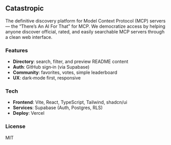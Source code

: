 ## Catastropic

The definitive discovery platform for Model Context Protocol (MCP) servers — the “There’s An AI For That” for MCP. We democratize access by helping anyone discover official, rated, and easily searchable MCP servers through a clean web interface.

### Features
- **Directory**: search, filter, and preview README content
- **Auth**: GitHub sign‑in (via Supabase)
- **Community**: favorites, votes, simple leaderboard
- **UX**: dark‑mode first, responsive

### Tech
- **Frontend**: Vite, React, TypeScript, Tailwind, shadcn/ui  
- **Services**: Supabase (Auth, Postgres, RLS)  
- **Deploy**: Vercel

### License
MIT
